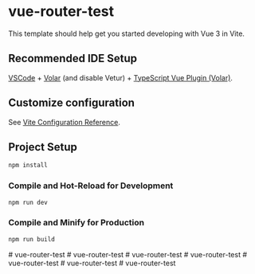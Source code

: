 # vue-router-test

This template should help get you started developing with Vue 3 in Vite.

## Recommended IDE Setup

[VSCode](https://code.visualstudio.com/) + [Volar](https://marketplace.visualstudio.com/items?itemName=Vue.volar) (and disable Vetur) + [TypeScript Vue Plugin (Volar)](https://marketplace.visualstudio.com/items?itemName=Vue.vscode-typescript-vue-plugin).

## Customize configuration

See [Vite Configuration Reference](https://vitejs.dev/config/).

## Project Setup

```sh
npm install
```

### Compile and Hot-Reload for Development

```sh
npm run dev
```

### Compile and Minify for Production

```sh
npm run build
```
#   v u e - r o u t e r - t e s t  
 #   v u e - r o u t e r - t e s t  
 #   v u e - r o u t e r - t e s t  
 #   v u e - r o u t e r - t e s t  
 #   v u e - r o u t e r - t e s t  
 #   v u e - r o u t e r - t e s t  
 #   v u e - r o u t e r - t e s t  
 
